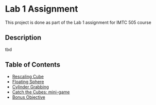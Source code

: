 # Lab 1 Assignment
This project is done as part of the Lab 1 assignment for IMTC 505 course

## Description
tbd

## Table of Contents
- [Rescaling Cube](#rescalingcube)
- [Floating Sphere](#floatingsphere)
- [Cylinder Grabbing](#cylindergrabbing)
- [Catch the Cubes: mini-game](#fallingcubes)
- [Bonus Objective](#bonus)


